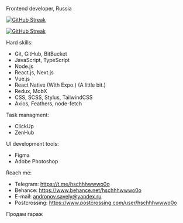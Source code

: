 Frontend developer, Russia

[![GitHub Streak](https://github-readme-streak-stats.herokuapp.com/?user=hschhhwwwo0o&hide_border=true#gh-light-mode-only)](https://git.io/streak-stats#gh-light-mode-only)

[![GitHub Streak](https://github-readme-streak-stats.herokuapp.com?user=hschhhwwwo0o&theme=onedark_duo&hide_border=true#gh-dark-mode-only)](https://git.io/streak-stats#gh-dark-mode-only)


Hard skills:

- Git, GitHub, BitBucket
- JavaScript, TypeScript
- Node.js
- React.js, Next.js
- Vue.js
- React Native (With Expo.) (A little bit.)
- Redux, MobX
- CSS, SCSS, Stylus, TailwindCSS
- Axios, Feathers, node-fetch

Task managment:

- ClickUp
- ZenHub

UI development tools:

- Figma
- Adobe Photoshop

Reach me:

- Telegram: https://t.me/hschhhwwwo0o
- Behance: https://www.behance.net/hschhhwwwo0o
- E-mail: andronov.savely@yandex.ru
- Postcrossing: https://www.postcrossing.com/user/hschhhwwwo0o

Продам гараж
